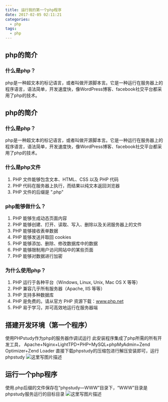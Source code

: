```yaml
---
title: 运行我的第一个php程序
date: 2017-02-05 02:11:21
categories:
  - php
tags:
  - php
---
```

## php的简介
### 什么是php？
php是一种超文本的标记语言，或者叫做开源脚本言。它是一种运行在服务器上的程序语言，语法简单，开发速度快，像WordPress博客、facebook社交平台都采用了php的技术。
<!--more-->
## php的简介
### 什么是php？
php是一种超文本的标记语言，或者叫做开源脚本言。它是一种运行在服务器上的程序语言，语法简单，开发速度快，像WordPress博客、facebook社交平台都采用了php的技术。
### 什么是php文件
1.	PHP 文件能够包含文本、HTML、CSS 以及 PHP 代码
2.	PHP 代码在服务器上执行，而结果以纯文本返回浏览器
3.	PHP 文件的后缀是 ".php"
### php能够做什么？
1.	PHP 能够生成动态页面内容
2.	PHP 能够创建、打开、读取、写入、删除以及关闭服务器上的文件
3.	PHP 能够接收表单数据
4.	PHP 能够发送并取回 cookies
5.	PHP 能够添加、删除、修改数据库中的数据
6.	PHP 能够限制用户访问网站中的某些页面
7.	PHP 能够对数据进行加密
### 为什么使用php？
1.	PHP 运行于各种平台（Windows, Linux, Unix, Mac OS X 等等）
2.	PHP 兼容几乎所有服务器（Apache, IIS 等等）
3.	PHP 支持多种数据库
4.	PHP 是免费的。请从官方 PHP 资源下载：www.php.net
5.	PHP 易于学习，并可高效地运行在服务器端
## 搭建开发环境（第一个程序）

使用PHPstudy作为php的服务器作调试运行
此安装程序集成了php所需的所有开发工具，
Apache+Nginx+LightTPD+PHP+MySQL+phpMyAdmin+Zend Optimizer+Zend Loader
直接下载phpstudy的压缩包进行解压安装即可，运行phpstudy
![这里写图片描述](http://img.blog.csdn.net/20170205015043138?watermark/2/text/aHR0cDovL2Jsb2cuY3Nkbi5uZXQvYTEyNzQ2MjQ5OTQ=/font/5a6L5L2T/fontsize/400/fill/I0JBQkFCMA==/dissolve/70/gravity/SouthEast)
## 运行一个php程序
<?php
	echo "Hello World!This is  my first php program!"
?>
使用.php后缀的文件保存在“phpstudy—WWW”目录下，“WWW”目录是phpstudy服务运行的目标目录
![这里写图片描述](http://img.blog.csdn.net/20170205015056653?watermark/2/text/aHR0cDovL2Jsb2cuY3Nkbi5uZXQvYTEyNzQ2MjQ5OTQ=/font/5a6L5L2T/fontsize/400/fill/I0JBQkFCMA==/dissolve/70/gravity/SouthEast)